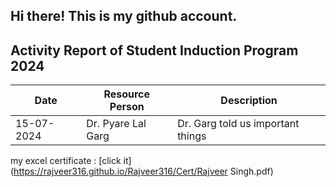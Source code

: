 ## Hi there! This is my github account.

<!--
**Rajveer316/Rajveer316** is a ✨ _special_ ✨ repository because its `README.md` (this file) appears on your GitHub profile.

Here are some ideas to get you started:

- 🔭 I’m currently working on ...
- 🌱 I’m currently learning ...
- 👯 I’m looking to collaborate on ...
- 🤔 I’m looking for help with ...
- 💬 Ask me about ...
- 📫 How to reach me: ...
- 😄 Pronouns: ...
- ⚡ Fun fact: ...
-->
## Activity Report of Student Induction Program 2024

| Date       | Resource Person    | Description                        |
|------------|--------------------|------------------------------------|
| 15-07-2024 | Dr. Pyare Lal Garg | Dr. Garg told us important things  |

my excel certificate : [click it](https://rajveer316.github.io/Rajveer316/Cert/Rajveer Singh.pdf)
